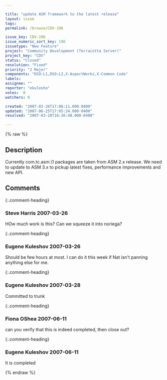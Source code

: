 ```yaml
---

title: "update ASM framework to the latest release"
layout: issue
tags: 
permalink: /browse/CDV-196

issue_key: CDV-196
issue_numeric_sort_key: 196
issuetype: "New Feature"
project: "Community Development (Terracotta Server)"
project_key: "CDV"
status: "Closed"
resolution: "Fixed"
priority: "2 Major"
components: "DSO:L1,DSO:L2,X-AspectWerkz,X-Common Code"
labels: 
assignee: ""
reporter: "ekulesho"
votes:  0
watchers: 0

created: "2007-03-26T17:06:11.000-0400"
updated: "2007-06-25T17:05:34.000-0400"
resolved: "2007-03-28T16:36:48.000-0400"

---
```




{% raw %}



## Description

<div markdown="1" class="description">

Currently com.tc.asm.\1 packages are taken from ASM 2.x release. We need to update to ASM 3.x to pickup latest fixes, performance improvements and new API.

</div>

## Comments


{:.comment-heading}
### **Steve Harris** <span class="date">2007-03-26</span>

<div markdown="1" class="comment">

HOw much work is this? Can we squeeze it into noriega?

</div>


{:.comment-heading}
### **Eugene Kuleshov** <span class="date">2007-03-26</span>

<div markdown="1" class="comment">

Should be few hours at most. I can do it this week if Nat isn't panning anything else for me.

</div>


{:.comment-heading}
### **Eugene Kuleshov** <span class="date">2007-03-28</span>

<div markdown="1" class="comment">

Committed to trunk

</div>


{:.comment-heading}
### **Fiona OShea** <span class="date">2007-06-11</span>

<div markdown="1" class="comment">

can you verify that this is indeed completed, then close out?

</div>


{:.comment-heading}
### **Eugene Kuleshov** <span class="date">2007-06-11</span>

<div markdown="1" class="comment">

It is completed

</div>



{% endraw %}
